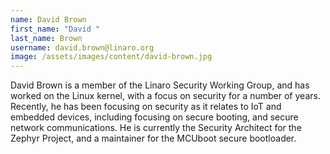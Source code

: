 ```yaml
---
name: David Brown
first_name: "David "
last_name: Brown
username: david.brown@linaro.org
image: /assets/images/content/david-brown.jpg
---
```

David Brown is a member of the Linaro Security Working Group, and has worked on the Linux kernel, with a focus on security for a number of years. Recently, he has been focusing on security as it relates to IoT and embedded devices, including focusing on secure booting, and secure network communications. He is currently the Security Architect for the Zephyr Project, and a maintainer for the MCUboot secure bootloader.